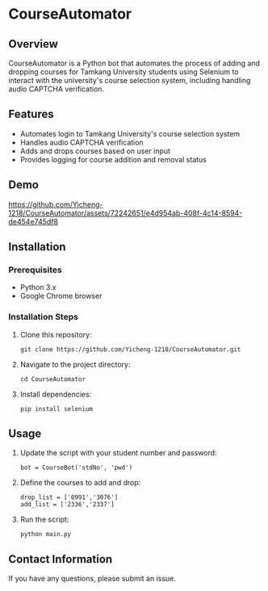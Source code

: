 # CourseAutomator

## Overview
CourseAutomator is a Python bot that automates the process of adding and dropping courses for Tamkang University students using Selenium to interact with the university's course selection system, including handling audio CAPTCHA verification.

## Features
- Automates login to Tamkang University's course selection system
- Handles audio CAPTCHA verification
- Adds and drops courses based on user input
- Provides logging for course addition and removal status

## Demo
https://github.com/Yicheng-1218/CourseAutomator/assets/72242651/e4d954ab-408f-4c14-8594-de454e745df8


## Installation
### Prerequisites
- Python 3.x
- Google Chrome browser

### Installation Steps
1. Clone this repository:
   ```
   git clone https://github.com/Yicheng-1218/CourseAutomator.git
   ```
2. Navigate to the project directory:
   ```
   cd CourseAutomator
   ```
3. Install dependencies:
   ```
   pip install selenium
   ```

## Usage
1. Update the script with your student number and password:
   ```
   bot = CourseBot('stdNo', 'pwd')
   ```
2. Define the courses to add and drop:
   ```
   drop_list = ['0991','3076']
   add_list = ['2336','2337']
   ```
3. Run the script:
   ```
   python main.py
   ```

## Contact Information
If you have any questions, please submit an issue.

